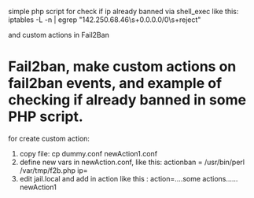 
simple php script for check if ip already banned via shell_exec like this: 
iptables -L -n | egrep "142\.250\.68\.46\s+0\.0\.0\.0\/0\s+reject"

and custom actions in Fail2Ban

# Fail2ban, make custom actions on fail2ban events, and example of checking if already banned in some PHP script.
for create custom action: 
1. copy file: cp dummy.conf newAction1.conf 
2. define new vars in newAction.conf, like this: actionban = /usr/bin/perl /var/tmp/f2b.php ip=<ip> 
3. edit jail.local and add in action like this : action=....some actions...... newAction1
